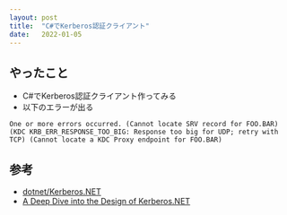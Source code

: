 ```yaml
---
layout: post
title:  "C#でKerberos認証クライアント"
date:   2022-01-05
---
```



## やったこと

- C#でKerberos認証クライアント作ってみる
- 以下のエラーが出る
```
One or more errors occurred. (Cannot locate SRV record for FOO.BAR) (KDC KRB_ERR_RESPONSE_TOO_BIG: Response too big for UDP; retry with TCP) (Cannot locate a KDC Proxy endpoint for FOO.BAR)
```
  
## 参考

- [dotnet/Kerberos.NET](https://github.com/dotnet/Kerberos.NET)
- [A Deep Dive into the Design of Kerberos.NET](https://syfuhs.net/a-deep-dive-into-the-design-kerberos-net)